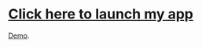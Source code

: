 # [Click here to launch my app](https://quora-lion.netlify.app/)

 [Demo](https://quora-lion.netlify.app/).

